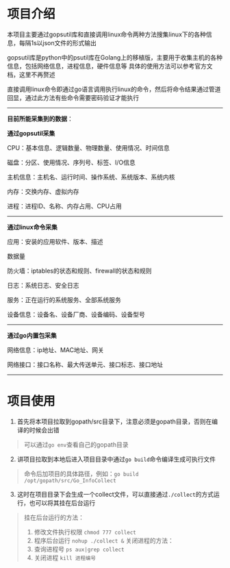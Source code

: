 # 项目介绍

本项目主要通过gopsutil库和直接调用linux命令两种方法搜集linux下的各种信息，每隔1s以json文件的形式输出

gopsutil库是python中的psutil库在Golang上的移植版，主要用于收集主机的各种信息，包括网络信息，进程信息，硬件信息等
具体的使用方法可以参考官方文档，这里不再赘述

直接调用linux命令即通过go语言调用执行linux的命令，然后将命令结果通过管道回显，通过此方法有些命令需要密码验证才能执行

---

**目前所能采集到的数据**：

**通过gopsutil采集**

CPU：基本信息、逻辑数量、物理数量、使用情况、时间信息

磁盘：分区、使用情况、序列号、标签、I/O信息

主机信息：主机名、运行时间、操作系统、系统版本、系统内核

内存：交换内存、虚拟内存

进程：进程ID、名称、内存占用、CPU占用

---

**通过linux命令采集**

应用：安装的应用软件、版本、描述

数据量

防火墙：iptables的状态和规则、firewall的状态和规则

日志：系统日志、安全日志

服务：正在运行的系统服务、全部系统服务

设备信息：设备名、设备厂商、设备编码、设备型号

---

**通过go内置包采集**

网络信息：ip地址、MAC地址、网关

网络接口：接口名称、最大传送单元、接口标志、接口地址

---


# 项目使用
1. 首先将本项目拉取到gopath/src目录下，注意必须是gopath目录，否则在编译的时候会出错
>可以通过`go env`查看自己的gopath目录
2. 讲项目拉取到本地后进入项目目录中通过`go build`命令编译生成可执行文件
>命令后加项目的具体路径，例如：`go build /opt/gopath/src/Go_InfoCollect`
3. 这时在项目目录下会生成一个collect文件，可以直接通过`./collect`的方式运行，也可以将其挂在后台运行
>挂在后台运行的方法：
>1. 修改文件执行权限 `chmod 777 collect`
>2. 程序后台运行 `nohup ./collect &`
>关闭进程的方法：
>1. 查询进程号 `ps aux|grep collect`
>2. 关闭进程 `kill 进程编号`

